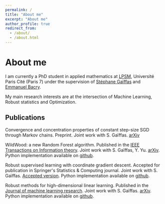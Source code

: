 ```yaml
---
permalink: /
title: "About me"
excerpt: "About me"
author_profile: true
redirect_from: 
  - /about/
  - /about.html
---
```


About me
======

I am currently a PhD student in applied mathematics  at [LPSM](https://www.lpsm.paris/), Université Paris Cité (Paris 7) under the supervision of [Stéphane Gaïffas](https://stephanegaiffas.github.io/) and [Emmanuel Bacry](http://www.cmap.polytechnique.fr/~bacry/).

My main research interests are at the intersection of Machine Learning, Robust statistics and Optimization.

Publications
------

Convergence and concentration properties of constant step-size SGD through Markov chains. Preprint. Joint work with S. Gaïffas. [arXiv](https://arxiv.org/abs/2306.11497)

WildWood: a new Random Forest algorithm. Published in the [IEEE Transactions on Information theory](https://ieeexplore.ieee.org/document/10155257). Joint work with S. Gaïffas, Y. Yu. [arXiv](https://arxiv.org/abs/2109.08010). Python implementation available on [github](https://github.com/pyensemble/wildwood).

Robust supervised learning with coordinate gradient descent. Accepted for publication in Springer's Statistics \& Computing journal. Joint work with S. Gaïffas. [Accepted version](https://imerad.github.io/files/robustCGD.pdf). Python implementation available on [github](https://github.com/linlearn/linlearn).

Robust methods for high-dimensional linear learning. Published in the [Journal of machine learning research](https://www.jmlr.org/papers/volume24/22-0964/22-0964.pdf). Joint work with S. Gaïffas. [arXiv](https://arxiv.org/abs/2208.05447). Python implementation available on [github](https://github.com/linlearn/linlearn).

